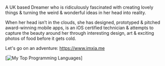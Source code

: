 A UK based Dreamer who is ridiculously fascinated with creating lovely things & turning the weird & wonderful ideas in her head into reality.

When her head isn’t in the clouds, she has designed, prototyped & pitched award-winning mobile apps, is an iOS certified technician & attempts to capture the beauty around her through interesting design, art & exciting photos of food before it gets cold.

Let's go on an adventure: https://www.imxia.me

[![My Top Programming Languages](https://github-readme-stats.vercel.app/api/top-langs/?username=feedXia&theme=dark&show_icons=true)]




